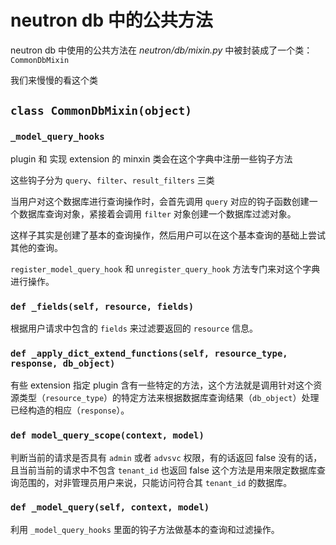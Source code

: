 # neutron db 中的公共方法

neutron db 中使用的公共方法在 *neutron/db/mixin.py* 中被封装成了一个类：`CommonDbMixin`

我们来慢慢的看这个类

## `class CommonDbMixin(object)`

### `_model_query_hooks`

plugin 和 实现 extension 的 minxin 类会在这个字典中注册一些钩子方法

这些钩子分为 `query`、`filter`、`result_filters` 三类

当用户对这个数据库进行查询操作时，会首先调用 `query` 对应的钩子函数创建一个数据库查询对象，紧接着会调用 `filter` 对象创建一个数据库过滤对象。

这样子其实是创建了基本的查询操作，然后用户可以在这个基本查询的基础上尝试其他的查询。

`register_model_query_hook` 和 `unregister_query_hook` 方法专门来对这个字典进行操作。

### `def _fields(self, resource, fields)`

根据用户请求中包含的 `fields` 来过滤要返回的 `resource` 信息。

### `def _apply_dict_extend_functions(self, resource_type,                                    response, db_object)`

有些 extension 指定 plugin 含有一些特定的方法，这个方法就是调用针对这个资源类型（`resource_type`）的特定方法来根据数据库查询结果（`db_object`）处理已经构造的相应（`response`）。

### `def model_query_scope(context, model)`

判断当前的请求是否具有 `admin` 或者 `advsvc` 权限，有的话返回 false
没有的话，且当前当前的请求中不包含 `tenant_id` 也返回 false
这个方法是用来限定数据库查询范围的，对非管理员用户来说，只能访问符合其 `tenant_id` 的数据库。

### `def _model_query(self, context, model)`

利用 `_model_query_hooks` 里面的钩子方法做基本的查询和过滤操作。